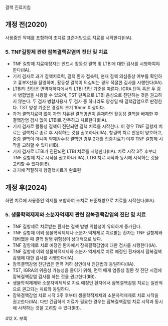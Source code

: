 결핵 진료지침

## 개정 전(2020)
사용중인 약제를 포함하여 초치료 표준처방으로 치료를 시작한다(IIIA).

### 5. TNF길항제 관련 잠복결핵감염의 진단 및 치료
- TNF 길항제 치료예정자는 반드시 활동성 결핵 및 LTBI에 대한 검사를 시행하여야 한다(IIA).
- 기저 검사로 과거 결핵치료력, 결핵 환자 접촉력, 현재 결핵 의심증상 여부를 확인하고 흉부X선을 촬영하며, 활동성 결핵이 의심되는 경우 적절한 검사를 시행한다(IIA).
- LTBI의 진단은 면역저하자에서의 LTBI 진단 기준을 따른다. IGRA 단독 혹은 두 검사 병합법을 사용할 수 있으며, TST 단독으로 LTBI 음성으로 진단하는 것은 권고하지 않는다. 두 검사 병합사용시 두 검사 중 하나라도 양성일 때 결핵감염으로 판정한다. TST 양성 기준은 경결의 크기 10mm 이상이다.
- 과거 결핵치료력 없이 자연 치유된 결핵병변이 존재하면 활동성 결핵을 배제한 후 결핵감염 검사 없이 LTBI로 간주하고 치료한다(IIIA).
- 기저 검사로 활동성 결핵이 진단되면 결핵 치료를 시작한다. 이 경우 TNF 길항제 치료는 결핵치료 종료 후 시작하는 것을 권고하나(IIIA), 항결핵 치료 반응이 양호하고, 중증 결핵이 아니며 약제감수성 결핵인 경우 2개월 집중치료기 이후 TNF 길항제 시작을 고려할 수 있다(IIIB).
- 기저 검사로 LTBI가 진단되면 LTBI 치료를 시행한다(IIA). 치료 시작 3주 후부터 TNF 길항제 치료 시작을 권고하나(IIIA), LTBI 치료 시작과 동시에 시작하는 것을 고려할 수 있다(IIIB).
- 과거에 적절하게 항결핵치료가 완료된

## 개정 후(2024)
하면 치료에 사용중인 약제를 포함하여 초치료 표준처방으로 치료를 시작한다(IIIA).

### 5. 생물학적제제와 소분자억제제 관련 잠복결핵감염의 진단 및 치료
- TNF 길항제로 치료받는 환자는 결핵 발병 위험성이 유의하게 증가된다.
- TNF 길항제 이외 생물학적제제나 소분자 억제제로 치료받는 환자는 TNF 길항제와 대비했을 때 결핵 발병 위험성이 상대적으로 낮다.
- TNF 길항제로 치료 예정인 환자에서 잠복결핵감염에 대한 검사를 시행한다(IA).
- TNF 길항제 이외 생물학적제제와 소분자 억제제로 치료 예정인 환자에서 잠복결핵감염에 대한 검사를 시행한다(IIA).
- 잠복결핵감염 진단법은 면역 저하 성인에서 진단법과 동일하다(IIA).
- TST, IGRA의 위음성 가능성을 줄이기 위해, 면역 매개 염증성 질환 첫 진단 시점에 잠복결핵감염 검사를 하는 것을 권고한다(IIB).
- 생물학적제제와 소분자억제제로 치료 예정인 환자에서 잠복결핵감염 치료는 일반적으로 권고되는 치료와 동일하다.
- 잠복결핵감염 치료 시작 3주 후부터 생물학적제제와 소분자억제제로 치료 시작을 권고한다(IIA). 다만 긴급하게 치료가 필요한 경우는 잠복결핵감염 치료 시작과 동시에 시작하는 것을 고려할 수 있다(IIB).

<PAGE>412 X. 부록